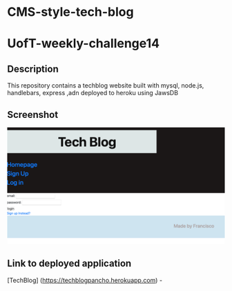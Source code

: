 # CMS-style-tech-blog
# UofT-weekly-challenge14

## Description

This repository contains a techblog website built with mysql, node.js, handlebars, express ,adn deployed to heroku using JawsDB 

## Screenshot

![ScreenShot](/assets/img/sample1.jpeg)

## Link to deployed application

[TechBlog] (https://techblogpancho.herokuapp.com) - 

